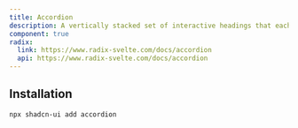 ```yaml
---
title: Accordion
description: A vertically stacked set of interactive headings that each reveal a section of content.
component: true
radix:
  link: https://www.radix-svelte.com/docs/accordion
  api: https://www.radix-svelte.com/docs/accordion
---
```


<script>
    import { AccordionDemo } from '$components/docs/examples/accordion';
    import ComponentExample from '$components/docs/ComponentExample.svelte';
</script>

<ComponentExample>
    <AccordionDemo />
</ComponentExample>

## Installation

```bash
npx shadcn-ui add accordion
```
